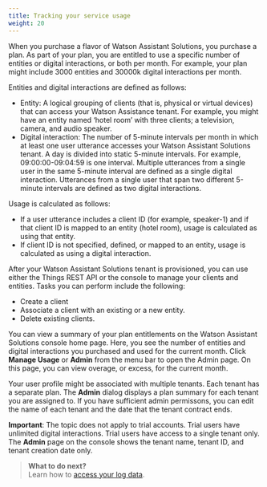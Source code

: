 ```yaml
---
title: Tracking your service usage
weight: 20
---
```


When you purchase a flavor of Watson Assistant Solutions, you purchase a plan. As part of your plan, you are entitled to use a specific number of entities or digital interactions, or both per month. For example, your plan might include 3000 entities and 30000k digital interactions per month.

Entities and digital interactions are defined as follows:

- Entity: A logical grouping of clients (that is, physical or virtual devices) that can access your Watson Assistance tenant. For example, you might have an entity named ‘hotel room’ with three clients; a television, camera, and audio speaker.
- Digital interaction: The number of 5-minute intervals per month in which at least one user utterance accesses your Watson Assistant Solutions tenant. A day is divided into static 5-minute intervals. For example, 09:00:00-09:04:59 is one interval. Multiple utterances from a single user in the same 5-minute interval are defined as a single digital interaction. Utterances from a single user that span two different 5-minute intervals are defined as two digital interactions.

Usage is calculated as follows:

- If a user utterance includes a client ID (for example, speaker-1) and if that client ID is mapped to an entity (hotel room), usage is calculated as using that entity.
- If client ID is not specified, defined, or mapped to an entity, usage is calculated as using a digital interaction.

After your Watson Assistant Solutions tenant is provisioned, you can use either the Things REST API or the console to manage your clients and entities. Tasks you can perform include the following:
- Create a client
- Associate a client with an existing or a new entity.
- Delete existing clients.

You can view a summary of your plan entitlements on the Watson Assistant Solutions console home page. Here, you see the number of entities and digital interactions you  purchased and used for the current month. Click **Manage Usage** or **Admin** from the menu bar to open the Admin page.  On this page, you can view overage, or excess, for the current month.

Your user profile might be associated with multiple tenants.  Each tenant has a separate plan. The **Admin** dialog displays a plan summary for each tenant you are assigned to.  If you have sufficient admin permissons, you can edit the name of each tenant and the date that the tenant contract ends.  

**Important**: The topic does not apply to trial accounts.  Trial users have unlimited digital interactions. Trial users have access to a single tenant only.  The **Admin** page on the console shows the tenant name, tenant ID, and tenant creation date only.


> **What to do next?**<br/>
Learn how to [access your log data]({{site.baseurl}}/further-topics/get-logs/).
